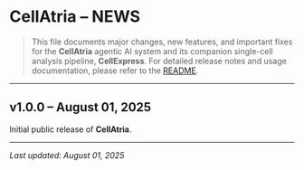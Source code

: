 # CellAtria – NEWS

> This file documents major changes, new features, and important fixes for the **CellAtria** agentic AI system and its companion single-cell analysis pipeline, **CellExpress**. For detailed release notes and usage documentation, please refer to the [README](./README.md).

---

## v1.0.0 – August 01, 2025

Initial public release of **CellAtria**. 

---

*Last updated: August 01, 2025*